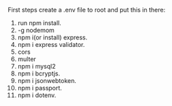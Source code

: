 First steps 
create a .env file to root and put this in there:


1. run npm install.
2. -g nodemom
2. npm i(or install) express.
3. npm i express validator.
4. cors
5. multer
4. npm i mysql2
5. npm i bcryptjs.
6. npm i jsonwebtoken.
7. npm i passport.
8. npm i dotenv.